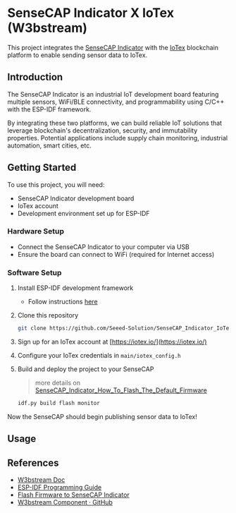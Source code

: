 # SenseCAP Indicator X IoTex (W3bstream)

This project integrates the [SenseCAP Indicator](https://www.seeedstudio.com/SenseCAP-Indicator-D1S-p-5645.html) with the [IoTex](https://iotex.io/) blockchain platform to enable sending sensor data to IoTex.

## Introduction

The SenseCAP Indicator is an industrial IoT development board featuring multiple sensors, WiFi/BLE connectivity, and programmability using C/C++ with the ESP-IDF framework. 

<!-- This project utilizes the SenseCAP's sensors and connectivity to read sensor data and transmit it to the IoTex blockchain network. IoTex provides services for trusted data and automation, making it useful for IoT solutions requiring provenance and security. -->

By integrating these two platforms, we can build reliable IoT solutions that leverage blockchain's decentralization, security, and immutability properties. Potential applications include supply chain monitoring, industrial automation, smart cities, etc.

## Getting Started

To use this project, you will need:

- SenseCAP Indicator development board
- IoTex account 
- Development environment set up for ESP-IDF 

### Hardware Setup

- Connect the SenseCAP Indicator to your computer via USB
- Ensure the board can connect to WiFi (required for Internet access)

### Software Setup

1. Install ESP-IDF development framework 
    - Follow instructions [here](https://docs.espressif.com/projects/esp-idf/en/release-v5.0/esp32/get-started/index.html)

2. Clone this repository
   ```bash
   git clone https://github.com/Seeed-Solution/SenseCAP_Indicator_IoTex
   ```

3. Sign up for an IoTex account at [https://iotex.io/](https://iotex.io/)

4. Configure your IoTex credentials in `main/iotex_config.h`

5. Build and deploy the project to your SenseCAP
    > more details on [SenseCAP_Indicator_How_To_Flash_The_Default_Firmware](https://wiki.seeedstudio.com/SenseCAP_Indicator_How_To_Flash_The_Default_Firmware/)

   ```bash
   idf.py build flash monitor
   ```

Now the SenseCAP should begin publishing sensor data to IoTex!

## Usage

<!-- By default this project will read the on-board temperature sensor every 5 seconds and publish the reading to IoTex.

The sensor reading frequency, IoTex endpoint, and other parameters can be configured in `main/iotex_config.h`.

See the [API documentation](https://developers.iotex.io/reference/api-reference) for details on integrating with IoTex services like storing data on-chain. -->

## References

- [W3bstream Doc](https://docs.w3bstream.com/introduction/readme)
- [ESP-IDF Programming Guide](https://docs.espressif.com/projects/esp-idf/en/latest/esp32/index.html)
- [Flash Firmware to SenseCAP Indicator](https://wiki.seeedstudio.com/SenseCAP_Indicator_How_To_Flash_The_Default_Firmware/)
- [W3bstream Component · GitHub](https://github.com/machinefi/w3bstream-client-esp32)